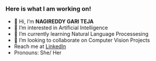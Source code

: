 ### Here is what I am working on!
- 👋 Hi, I’m **NAGIREDDY GARI TEJA**
- 👀 I’m interested in Artificial Intelligence
- 🌱 I’m currently learning Natural Language Processesing
- 💞️ I’m looking to collaborate on Computer Vision Projects
- Reach me at [LinkedIn](https://www.linkedin.com/in/teja-nagireddy-gari-784673230/)
-  Pronouns: She/ Her


<!---
NAGIREDDY-GARI-TEJA/NAGIREDDY-GARI-TEJA is a ✨ special ✨ repository because its `README.md` (this file) appears on your GitHub profile.
You can click the Preview link to take a look at your changes.
--->

